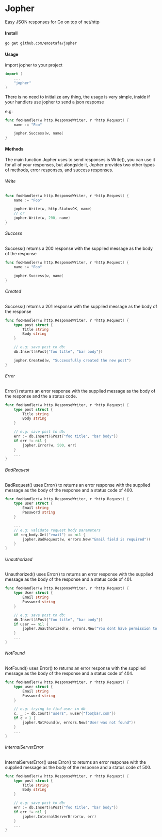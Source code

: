 # Jopher

Easy JSON responses for Go on top of net/http

#### Install

```bash
go get github.com/emostafa/jopher
```


#### Usage

import jopher to your project

```go
import (
    ...
    "jopher"
)
```

There is no need to initialize any thing, the usage is very simple,
inside if your handlers use jopher to send a json response

e.g:

```go
func fooHandler(w http.ResponseWriter, r *http.Request) {
    name := "Foo"

    jopher.Success(w, name)
}
```


#### Methods

The main function Jopher uses to send responses is Write(), you can use it for all of your responses,
but alongside it, Jopher provides two other types of methods, error responses, and success responses.


###### Write

```go
func fooHandler(w http.ResponseWriter, r *http.Request) {
    name := "Foo"

    jopher.Write(w, http.StatusOK, name)
    // or
    jopher.Write(w, 200, name)
}
```

###### Success

Success() returns a 200 response with the supplied message as the body of the response

```go
func fooHandler(w http.ResponseWriter, r *http.Request) {
    name := "Foo"

    jopher.Success(w, name)
}
```

###### Created

Success() returns a 201 response with the supplied message as the body of the response

```go
func fooHandler(w http.ResponseWriter, r *http.Request) {
    type post struct {
        Title string
        Body string
    }

    // e.g: save post to db: 
    db.Insert(&Post{"foo title", "bar body"})

    jopher.Created(w, "Successfully created the new post")
}
```

###### Error

Error() returns an error response with the supplied message as the body of the response
and the a status code.

```go
func fooHandler(w http.ResponseWriter, r *http.Request) {
    type post struct {
        Title string
        Body string
    }

    // e.g: save post to db: 
    err := db.Insert(&Post{"foo title", "bar body"})
    if err != nil {
        jopher.Error(w, 500, err)
    }
    ...
}
```

###### BadRequest

BadRequest() uses Error() to returns an error response with the supplied message as the body of the response
and a status code of 400.

```go
func fooHandler(w http.ResponseWriter, r *http.Request) {
    type user struct {
        Email string
        Password string
    }

    ...
    // e.g: validate request body parameters
    if req_body.Get("email") == nil {
        jopher.BadRequest(w, errors.New("Email field is required"))
    }
}
```

###### Unauthorized

Unauthorized() uses Error() to returns an error response with the supplied message as the body of the response
and a status code of 401.

```go
func fooHandler(w http.ResponseWriter, r *http.Request) {
    type User struct {
        Email string
        Password string
    }

    // e.g: save post to db: 
    db.Insert(&Post{"foo title", "bar body"})
    if user == nil {
        jopher.Unauthorized(w, errors.New("You dont have permission to create a new post"))
    }
    ...
}
```

###### NotFound

NotFound() uses Error() to returns an error response with the supplied message as the body of the response
and a status code of 404.

```go
func fooHandler(w http.ResponseWriter, r *http.Request) {
    type user struct {
        Email string
        Password string
    }

    // e.g: trying to find user in db
    c, _ := db.Count("users", &user{"foo@bar.com"})
    if c < 1 {
        jopher.NotFound(w, errors.New("User was not found"))
    }
    ...
}
```

###### InternalServerError

InternalServerError() uses Error() to returns an error response with the supplied message as the body of the response
and a status code of 500.

```go
func fooHandler(w http.ResponseWriter, r *http.Request) {
    type post struct {
        Title string
        Body string
    }

    // e.g: save post to db: 
    err := db.Insert(&Post{"foo title", "bar body"})
    if err != nil {
        jopher.InternalServerError(w, err)
    }
    ...
}
```